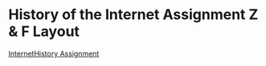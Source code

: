 # History of the Internet Assignment Z & F Layout
[InternetHistory Assignment](http://internethistoryassignment.eastus.azurecontainer.io)